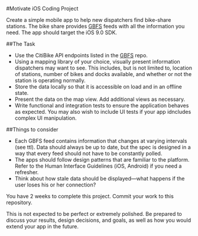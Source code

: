 #Motivate iOS Coding Project

Create a simple mobile app to help new dispatchers find bike-share stations. The bike share provides [GBFS](https://github.com/NABSA/gbfs) feeds with all the information you need. The app should target the iOS 9.0 SDK.

##The Task
- Use the CitiBike API endpoints listed in the [GBFS](https://github.com/NABSA/gbfs/blob/master/systems.csv) repo.
- Using a mapping library of your choice, visually present information dispatchers may want to see. This includes, but is not limited to, location of stations, number of bikes and docks available, and whether or not the station is operating normally.
- Store the data locally so that it is accessible on load and in an offline state.
- Present the data on the map view. Add additional views as necessary.
- Write functional and integration tests to ensure the application behaves as expected. You may also wish to include UI tests if your app idncludes complex UI manipulation.

##Things to consider
- Each GBFS feed contains information that changes at varying intervals (see ttl). Data should always be up to date, but the spec is designed in a way that every feed should not have to be constantly polled.
- The apps should follow design patterns that are familiar to the platform. Refer to the Human Interface Guidelines (iOS, Android) if you need a refresher.
- Think about how stale data should be displayed—what happens if the user loses his or her connection?

You have 2 weeks to complete this project. Commit your work to this repository.

This is not expected to be perfect or extremely polished. Be prepared to discuss your results, design decisions, and goals, as well as how you would extend your app in the future.
